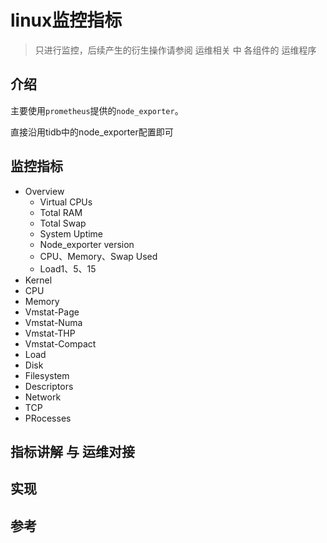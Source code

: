 # linux监控指标

> 只进行监控，后续产生的衍生操作请参阅 运维相关 中 各组件的 运维程序

## 介绍

主要使用`prometheus`提供的`node_exporter`。

直接沿用tidb中的node_exporter配置即可

## 监控指标

- Overview
  - Virtual CPUs
  - Total RAM
  - Total Swap
  - System Uptime
  - Node_exporter version
  - CPU、Memory、Swap Used
  - Load1、5、15
- Kernel
- CPU
- Memory
- Vmstat-Page
- Vmstat-Numa
- Vmstat-THP
- Vmstat-Compact
- Load
- Disk
- Filesystem
- Descriptors
- Network
- TCP
- PRocesses

## 指标讲解 与 运维对接

## 实现

## 参考